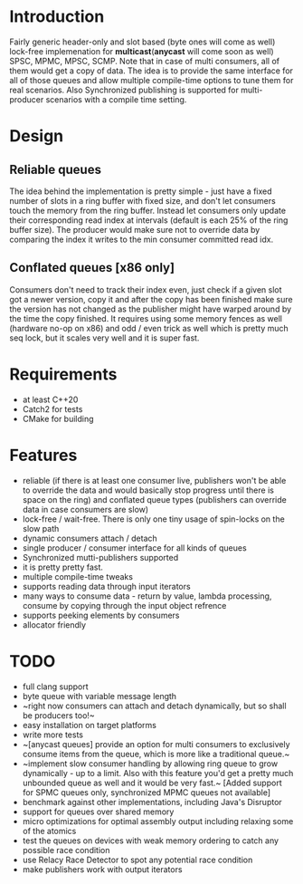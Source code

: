 
# Introduction

Fairly generic header-only and slot based (byte ones will come as well) lock-free implemenation for **multicast**(**anycast** will come soon as well) SPSC, MPMC, MPSC, SCMP. Note that in case of multi consumers, all of them would get a copy of data.  The idea is to provide the same interface for all of those queues and allow multiple compile-time options to tune them for real scenarios.  Also Synchronized publishing is supported for multi-producer scenarios with a compile time setting.

# Design

## Reliable queues

The idea behind the implementation is pretty simple - just have a fixed number of slots in a ring buffer with fixed size, and don't let consumers touch the memory from the ring buffer. Instead let consumers only update their corresponding read index at intervals (default is each 25% of the ring buffer size). The producer would make sure not to override data by comparing the index it writes to  the min consumer committed read idx.

## Conflated queues [x86 only]

Consumers don't need to track their index even, just check if a given slot got a newer version, copy it and after the copy has been finished make sure the version has not changed as the publisher might have warped around by the time the copy finished. It requires using some memory fences as well (hardware no-op on x86) and odd / even trick as well which is pretty much seq lock, but it scales very well and it is super fast.

# Requirements

- at least C++20
- Catch2 for tests
- CMake for building

# Features

- reliable (if there is at least one consumer live, publishers won't be able to override the data and would basically stop progress until there is space on the ring) and conflated queue types (publishers can override data in case consumers are slow)
- lock-free / wait-free. There is only one tiny usage of spin-locks on the slow path
- dynamic consumers attach / detach
- single producer / consumer interface for all kinds of queues
- Synchronized mutti-publishers supported
- it is pretty pretty fast.
- multiple compile-time tweaks
- supports reading data through input iterators
- many ways to consume data - return by value, lambda processing, consume by copying through the input object refrence 
- supports peeking elements by consumers
- allocator friendly

# TODO

- full clang support
- byte queue with variable message length
- ~right now consumers can attach and detach dynamically, but so shall be producers too!~
- easy installation on target platforms
- write more tests
- ~[anycast queues] provide an option for multi consumers to exclusively consume items from the queue, which is more like a traditional queue.~
- ~implement slow consumer handling by allowing ring queue to grow dynamically - up to a limit. Also with this feature you'd get a pretty much unbounded queue as well and it would be very fast.~ [Added support for SPMC queues only, synchronized MPMC queues not available]
- benchmark against other implementations, including Java's Disruptor
- support for queues over shared memory
- micro optimizations for optimal assembly output including relaxing some of the atomics
- test the queues on devices with weak memory ordering to catch any possible race condition
- use Relacy Race Detector to spot any potential race condition
- make publishers work with output iterators
